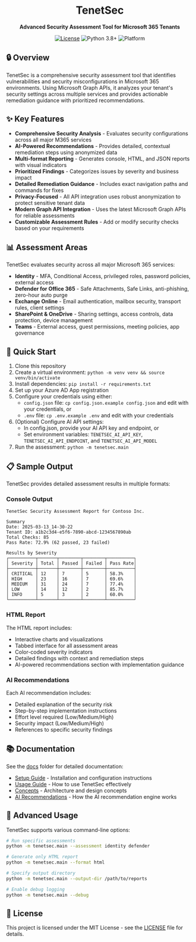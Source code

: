 <div align="center">
  <h1>TenetSec</h1>
  <p><strong>Advanced Security Assessment Tool for Microsoft 365 Tenants</strong></p>
  <p>
    <a href="./LICENSE"><img src="https://img.shields.io/badge/License-MIT-blue.svg" alt="License"></a>
    <img src="https://img.shields.io/badge/Python-3.8+-brightgreen.svg" alt="Python 3.8+">
    <img src="https://img.shields.io/badge/Platform-Cross--platform-lightgrey.svg" alt="Platform">
  </p>
</div>

## 🔒 Overview

TenetSec is a comprehensive security assessment tool that identifies vulnerabilities and security misconfigurations in Microsoft 365 environments. Using Microsoft Graph APIs, it analyzes your tenant's security settings across multiple services and provides actionable remediation guidance with prioritized recommendations.

## ✨ Key Features

- **Comprehensive Security Analysis** - Evaluates security configurations across all major M365 services
- **AI-Powered Recommendations** - Provides detailed, contextual remediation steps using anonymized data
- **Multi-format Reporting** - Generates console, HTML, and JSON reports with visual indicators
- **Prioritized Findings** - Categorizes issues by severity and business impact
- **Detailed Remediation Guidance** - Includes exact navigation paths and commands for fixes
- **Privacy-Focused** - All API integration uses robust anonymization to protect sensitive tenant data
- **Modern Graph API Integration** - Uses the latest Microsoft Graph APIs for reliable assessments
- **Customizable Assessment Rules** - Add or modify security checks based on your requirements

## 📊 Assessment Areas

TenetSec evaluates security across all major Microsoft 365 services:

- **Identity** - MFA, Conditional Access, privileged roles, password policies, external access
- **Defender for Office 365** - Safe Attachments, Safe Links, anti-phishing, zero-hour auto purge
- **Exchange Online** - Email authentication, mailbox security, transport rules, client settings
- **SharePoint & OneDrive** - Sharing settings, access controls, data protection, device management
- **Teams** - External access, guest permissions, meeting policies, app governance

## 🚀 Quick Start

1. Clone this repository
2. Create a virtual environment: `python -m venv venv && source venv/bin/activate`
3. Install dependencies: `pip install -r requirements.txt`
4. Set up your Azure AD App registration
5. Configure your credentials using either:
   - `config.json` file: `cp config.json.example config.json` and edit with your credentials, or
   - `.env` file: `cp .env.example .env` and edit with your credentials
6. (Optional) Configure AI API settings:
   - In config.json, provide your AI API key and endpoint, or
   - Set environment variables: `TENETSEC_AI_API_KEY`, `TENETSEC_AI_API_ENDPOINT`, and `TENETSEC_AI_API_MODEL`
7. Run the assessment: `python -m tenetsec.main`

## 📋 Sample Output

TenetSec provides detailed assessment results in multiple formats:

### Console Output
```
TenetSec Security Assessment Report for Contoso Inc.

Summary
Date: 2025-03-13_14-30-22
Tenant ID: a1b2c3d4-e5f6-7890-abcd-1234567890ab
Total Checks: 85
Pass Rate: 72.9% (62 passed, 23 failed)

Results by Severity
┌──────────┬───────┬────────┬────────┬──────────┐
│ Severity │ Total │ Passed │ Failed │ Pass Rate│
├──────────┼───────┼────────┼────────┼──────────┤
│ CRITICAL │ 12    │ 7      │ 5      │ 58.3%    │
│ HIGH     │ 23    │ 16     │ 7      │ 69.6%    │
│ MEDIUM   │ 31    │ 24     │ 7      │ 77.4%    │
│ LOW      │ 14    │ 12     │ 2      │ 85.7%    │
│ INFO     │ 5     │ 3      │ 2      │ 60.0%    │
└──────────┴───────┴────────┴────────┴──────────┘
```

### HTML Report

The HTML report includes:
- Interactive charts and visualizations
- Tabbed interface for all assessment areas
- Color-coded severity indicators
- Detailed findings with context and remediation steps
- AI-powered recommendations section with implementation guidance

### AI Recommendations

Each AI recommendation includes:
- Detailed explanation of the security risk
- Step-by-step implementation instructions
- Effort level required (Low/Medium/High)
- Security impact (Low/Medium/High)
- References to specific security findings

## 📚 Documentation

See the [docs](./docs/) folder for detailed documentation:

- [Setup Guide](./docs/setup.md) - Installation and configuration instructions
- [Usage Guide](./docs/usage.md) - How to use TenetSec effectively
- [Concepts](./docs/concepts.md) - Architecture and design concepts
- [AI Recommendations](./docs/ai_recommendations.md) - How the AI recommendation engine works

## 🔧 Advanced Usage

TenetSec supports various command-line options:

```bash
# Run specific assessments
python -m tenetsec.main --assessment identity defender

# Generate only HTML report
python -m tenetsec.main --format html

# Specify output directory
python -m tenetsec.main --output-dir /path/to/reports

# Enable debug logging
python -m tenetsec.main --debug
```

## 📝 License

This project is licensed under the MIT License - see the [LICENSE](./LICENSE) file for details.
